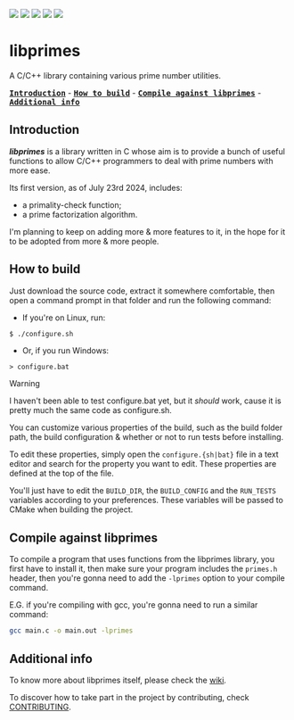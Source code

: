 ![](https://img.shields.io/github/license/franzageek/libprimes)
![](https://img.shields.io/github/v/release/franzageek/libprimes)
![](https://img.shields.io/github/downloads/franzageek/libprimes/total)
![](https://img.shields.io/github/last-commit/franzageek/libprimes)
![](https://img.shields.io/github/issues/franzageek/libprimes)

# libprimes

A C/C++ library containing various prime number utilities.

**<kbd>[Introduction](#introduction)</kbd>** - **<kbd>[How to build](#how-to-build)</kbd>** - **<kbd>[Compile against libprimes](#compile-against-libprimes)</kbd>** - **<kbd>[Additional info](#additional-info)</kbd>**

## Introduction

_**libprimes**_ is a library written in C whose aim is to provide a bunch of useful functions to allow C/C++ programmers to deal with prime numbers with more ease.

Its first version, as of July 23rd 2024, includes:

- a primality-check function;
- a prime factorization algorithm.

I'm planning to keep on adding more & more features to it, in the hope for it to be adopted from more & more people.

## How to build

Just download the source code, extract it somewhere comfortable, then open a command prompt in that folder and run the following command:

- If you're on Linux, run:

```bash
$ ./configure.sh
```

- Or, if you run Windows:

```batch
> configure.bat
```

> [!WARNING]
> I haven't been able to test configure.bat yet, but it _should_ work, cause it is pretty much the same code as configure.sh.

You can customize various properties of the build, such as the build folder path, the build configuration & whether or not to run tests before installing.

To edit these properties, simply open the `configure.{sh|bat}` file in a text editor and search for the property you want to edit. These properties are defined at the top of the file.

You'll just have to edit the `BUILD_DIR`, the `BUILD_CONFIG` and the `RUN_TESTS` variables according to your preferences. These variables will be passed to CMake when building the project.

## Compile against libprimes

To compile a program that uses functions from the libprimes library, you first have to install it, then make sure your program includes the `primes.h` header, then you're gonna need to add the `-lprimes` option to your compile command.

E.G. if you're compiling with gcc, you're gonna need to run a similar command:

```bash
gcc main.c -o main.out -lprimes
```

## Additional info

To know more about libprimes itself, please check the [wiki](https://github.com/franzageek/libprimes/wiki).

To discover how to take part in the project by contributing, check [CONTRIBUTING](CONTRIBUTING.md).

